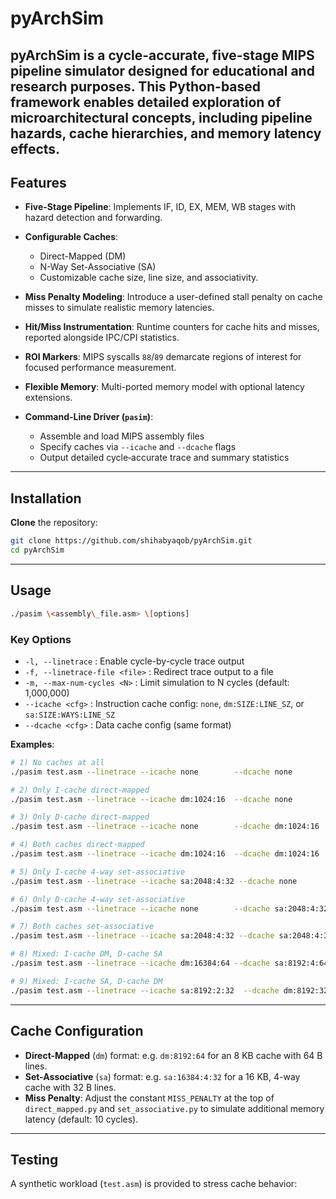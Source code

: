 # pyArchSim

pyArchSim is a cycle-accurate, five-stage MIPS pipeline simulator designed for educational and research purposes. This Python-based framework enables detailed exploration of microarchitectural concepts, including pipeline hazards, cache hierarchies, and memory latency effects.
---
## Features

* **Five-Stage Pipeline**: Implements IF, ID, EX, MEM, WB stages with hazard detection and forwarding.
* **Configurable Caches**:

  * Direct-Mapped (DM)
  * N-Way Set-Associative (SA)
  * Customizable cache size, line size, and associativity.
* **Miss Penalty Modeling**: Introduce a user-defined stall penalty on cache misses to simulate realistic memory latencies.
* **Hit/Miss Instrumentation**: Runtime counters for cache hits and misses, reported alongside IPC/CPI statistics.
* **ROI Markers**: MIPS syscalls `88`/`89` demarcate regions of interest for focused performance measurement.
* **Flexible Memory**: Multi-ported memory model with optional latency extensions.
* **Command-Line Driver (`pasim`)**:

  * Assemble and load MIPS assembly files
  * Specify caches via `--icache` and `--dcache` flags
  * Output detailed cycle‐accurate trace and summary statistics
---
## Installation

  **Clone** the repository:

   ```bash
   git clone https://github.com/shihabyaqob/pyArchSim.git
   cd pyArchSim
   ```
---
## Usage

   ```bash
   ./pasim \<assembly\_file.asm> \[options]
   ```

### Key Options

* `-l, --linetrace`               : Enable cycle-by-cycle trace output
* `-f, --linetrace-file <file>`   : Redirect trace output to a file
* `-m, --max-num-cycles <N>`      : Limit simulation to N cycles (default: 1,000,000)
* `--icache <cfg>`                : Instruction cache config: `none`, `dm:SIZE:LINE_SZ`, or `sa:SIZE:WAYS:LINE_SZ`
* `--dcache <cfg>`                : Data cache config (same format)

**Examples**: 
   ```bash
   # 1) No caches at all
   ./pasim test.asm --linetrace --icache none        --dcache none
   
   # 2) Only I-cache direct-mapped
   ./pasim test.asm --linetrace --icache dm:1024:16  --dcache none
   
   # 3) Only D-cache direct-mapped
   ./pasim test.asm --linetrace --icache none        --dcache dm:1024:16
   
   # 4) Both caches direct-mapped
   ./pasim test.asm --linetrace --icache dm:1024:16  --dcache dm:1024:16
   
   # 5) Only I-cache 4-way set-associative
   ./pasim test.asm --linetrace --icache sa:2048:4:32 --dcache none
   
   # 6) Only D-cache 4-way set-associative
   ./pasim test.asm --linetrace --icache none        --dcache sa:2048:4:32
   
   # 7) Both caches set-associative
   ./pasim test.asm --linetrace --icache sa:2048:4:32 --dcache sa:2048:4:32
   
   # 8) Mixed: I-cache DM, D-cache SA
   ./pasim test.asm --linetrace --icache dm:16384:64 --dcache sa:8192:4:64
   
   # 9) Mixed: I-cache SA, D-cache DM
   ./pasim test.asm --linetrace --icache sa:8192:2:32  --dcache dm:8192:32

   ```
---
## Cache Configuration

* **Direct-Mapped** (`dm`) format:  e.g. `dm:8192:64` for an 8 KB cache with 64 B lines.
* **Set-Associative** (`sa`) format:  e.g. `sa:16384:4:32` for a 16 KB, 4-way cache with 32 B lines.
* **Miss Penalty**: Adjust the constant `MISS_PENALTY` at the top of `direct_mapped.py` and `set_associative.py` to simulate additional memory latency (default: 10 cycles).
---
## Testing

A synthetic workload (`test.asm`) is provided to stress cache behavior:

